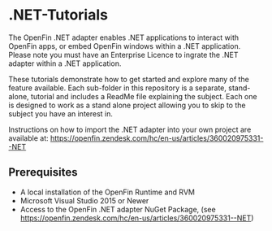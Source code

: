 
# .NET-Tutorials

The OpenFin .NET adapter enables .NET applications to interact with OpenFin apps, or embed OpenFin windows within a .NET application. Please note you must have an Enterprise Licence to ingrate the .NET adapter within a .NET application.

These tutorials demonstrate how to get started and explore many of the feature available. Each sub-folder in this repository is a separate, stand-alone, tutorial and includes a ReadMe file explaining the subject. Each one is designed to work as a stand alone project allowing you to skip to the subject you have an interest in.

Instructions on how to import the .NET adapter into your own project are available at: https://openfin.zendesk.com/hc/en-us/articles/360020975331--NET

## Prerequisites

- A local installation of the OpenFin Runtime and RVM
- Microsoft Visual Studio 2015 or Newer
- Access to the OpenFin .NET adapter NuGet Package, (see https://openfin.zendesk.com/hc/en-us/articles/360020975331--NET)



